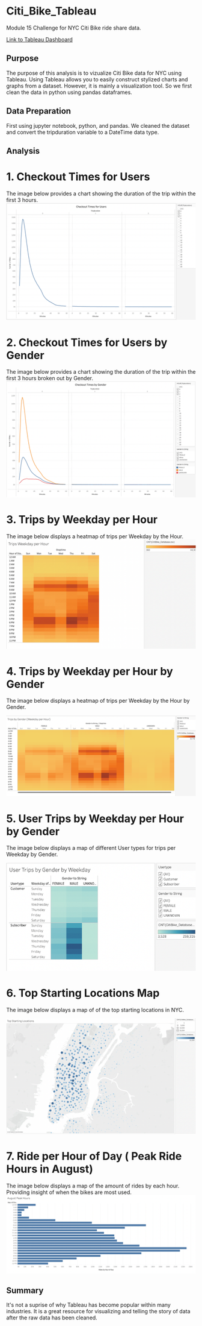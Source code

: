 # Citi_Bike_Tableau
Module 15 Challenge for NYC Citi Bike ride share data. 

[Link to Tableau Dashboard](https://public.tableau.com/app/profile/michael.cicchino/viz/CitiBike_Challenge_16747907410450/CitiBikeStory?publish=yes)

## Purpose 

The purpose of this analysis is to vizualize Citi Bike data for NYC using Tableau. Using Tableau allows you to easily construct stylized charts and graphs from a dataset. However, it is mainly a visualization tool. So we first clean the data in python using pandas dataframes. 

## Data Preparation

First using jupyter notebook, python, and pandas. We cleaned the dataset and convert the tripduration variable to a DateTime data type. 

## Analysis  

# 1. Checkout Times for Users 

The image below provides a chart showing the duration of the trip within the first 3 hours. 
![dev_1](images/1_Checkout_Times.png "Dev 1 Image")

# 2. Checkout Times for Users by Gender

The image below provides a chart showing the duration of the trip within the first 3 hours broken out by Gender. 
![dev_2](images/2_Checkout_Gender.png "Dev 2 Image")

# 3. Trips by Weekday per Hour

The image below displays a heatmap of trips per Weekday by the Hour. 
![dev_3](images/3_Weekday_Hour.png "Dev 3 Image")

# 4. Trips by Weekday per Hour by Gender

The image below displays a heatmap of trips per Weekday by the Hour by Gender.

![dev_4](images/4_Weekday_Gender.png "Dev 4 Image")

# 5. User Trips by Weekday per Hour by Gender

The image below displays a map of different User types for trips per Weekday by Gender.

![dev_5](images/5_Gender_by_Weekday.png "Dev 5 Image")

# 6. Top Starting Locations Map

The image below displays a map of of the top starting locations in NYC.

![dev_6](images/6_Top_Starting.png "Dev 6 Image")

# 7. Ride per Hour of Day ( Peak Ride Hours in August)

The image below displays a map of the amount of rides by each hour. Providing insight of when the bikes are most used. 
![dev_7](images/7_August_Peak.png "Dev 7 Image")


## Summary

It's not a suprise of why Tableau has become popular within many industries. It is a great resource for visualizing and telling the story of data after the raw data has been cleaned. 

